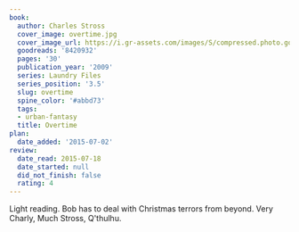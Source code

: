 ```yaml
---
book:
  author: Charles Stross
  cover_image: overtime.jpg
  cover_image_url: https://i.gr-assets.com/images/S/compressed.photo.goodreads.com/books/1327888718l/8420932._SX98_.jpg
  goodreads: '8420932'
  pages: '30'
  publication_year: '2009'
  series: Laundry Files
  series_position: '3.5'
  slug: overtime
  spine_color: '#abbd73'
  tags:
  - urban-fantasy
  title: Overtime
plan:
  date_added: '2015-07-02'
review:
  date_read: 2015-07-18
  date_started: null
  did_not_finish: false
  rating: 4
---
```


Light reading. Bob has to deal with Christmas terrors from beyond. Very Charly, Much Stross, Q'thulhu.
